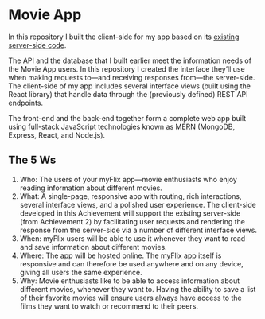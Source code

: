 <h1>Movie App</h1>

<p>In this repository I built the client-side for my app based on its <a href="https://github.com/martalexaa/movie_api">existing server-side code</a>.</p>

<p>The API and the database that I built earlier meet the information needs of the Movie App users. In this repository I created the interface they’ll use when making requests to—and receiving responses from—the server-side. The client-side of my app includes several interface views (built using the React library) that
handle data through the (previously defined) REST API endpoints.</p>
<p>The front-end and the back-end together form a complete web app built using full-stack JavaScript technologies known as MERN (MongoDB, Express, React, and Node.js).</p>
  
<h2>The 5 Ws</h2>
<ol>
<li> Who: The users of your myFlix app—movie enthusiasts who enjoy reading information about
different movies.</li>
<li> What: A single-page, responsive app with routing, rich interactions, several interface views,
and a polished user experience. The client-side developed in this Achievement will support
the existing server-side (from Achievement 2) by facilitating user requests and rendering the
response from the server-side via a number of different interface views.</li>
<li> When: myFlix users will be able to use it whenever they want to read and save information
about different movies.</li>
<li> Where: The app will be hosted online. The myFlix app itself is responsive and can therefore be
used anywhere and on any device, giving all users the same experience.</li>
<li> Why: Movie enthusiasts like to be able to access information about different movies,
whenever they want to. Having the ability to save a list of their favorite movies will ensure
users always have access to the films they want to watch or recommend to their peers.</li>
</ol>
